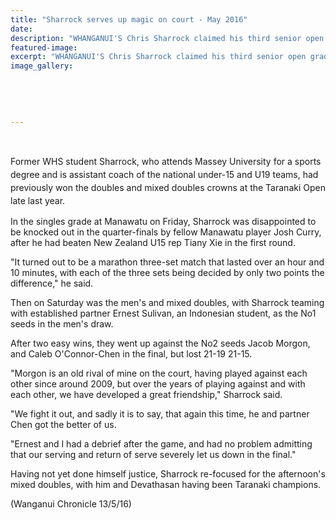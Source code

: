 ```yaml
---
title: "Sharrock serves up magic on court - May 2016"
date: 
description: "WHANGANUI'S Chris Sharrock claimed his third senior open grade badminton title in six months when he and partner Rowena Devathasan won the mixed doubles at the Manawatu Open last weekend..."
featured-image: 
excerpt: "WHANGANUI'S Chris Sharrock claimed his third senior open grade badminton title in six months when he and partner Rowena Devathasan won the mixed doubles at the Manawatu Open last weekend."
image_gallery:
    
    
    
    
    
---
```


<p>&nbsp;</p>
<p><span style="line-height: 1.5;">Former WHS student Sharrock, who attends Massey University for a sports degree and is assistant coach of the national under-15 and U19 teams, had previously won the doubles and mixed doubles crowns at the Taranaki Open late last year.</span></p>
<p>In the singles grade at Manawatu on Friday, Sharrock was disappointed to be knocked out in the quarter-finals by fellow Manawatu player Josh Curry, after he had beaten New Zealand U15 rep Tiany Xie in the first round.</p>
<p>"It turned out to be a marathon three-set match that lasted over an hour and 10 minutes, with each of the three sets being decided by only two points the difference," he said.</p>
<p>Then on Saturday was the men's and mixed doubles, with Sharrock teaming with established partner Ernest Sulivan, an Indonesian student, as the No1 seeds in the men's draw.</p>
<p>After two easy wins, they went up against the No2 seeds Jacob Morgon, and Caleb O'Connor-Chen in the final, but lost 21-19 21-15.</p>
<p>"Morgon is an old rival of mine on the court, having played against each other since around 2009, but over the years of playing against and with each other, we have developed a great friendship," Sharrock said.</p>
<p>"We fight it out, and sadly it is to say, that again this time, he and partner Chen got the better of us.</p>
<p>"Ernest and I had a debrief after the game, and had no problem admitting that our serving and return of serve severely let us down in the final."</p>
<p>Having not yet done himself justice, Sharrock re-focused for the afternoon's mixed doubles, with him and Devathasan having been Taranaki champions.</p>
<p>(Wanganui Chronicle 13/5/16)</p>
<p>&nbsp;</p>

